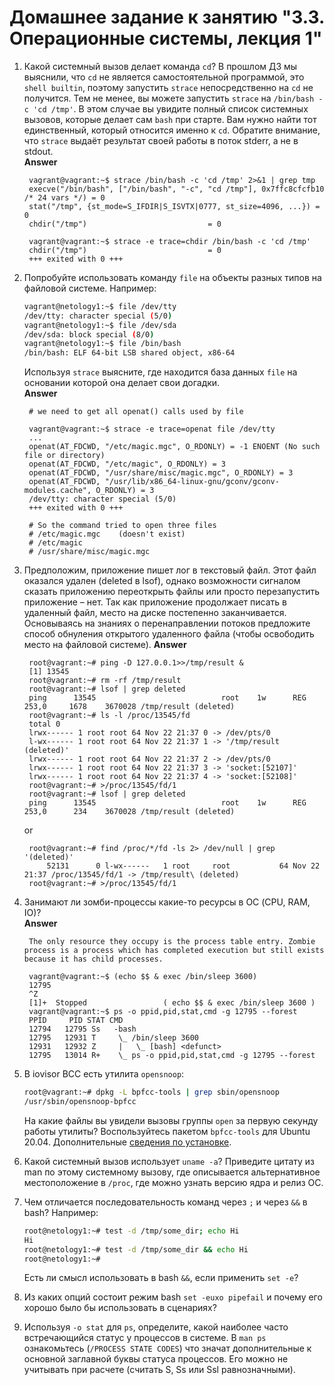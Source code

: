 # Домашнее задание к занятию "3.3. Операционные системы, лекция 1"

1. Какой системный вызов делает команда `cd`? В прошлом ДЗ мы выяснили, что `cd` не является самостоятельной  программой, это `shell builtin`, поэтому запустить `strace` непосредственно на `cd` не получится. Тем не менее, вы можете запустить `strace` на `/bin/bash -c 'cd /tmp'`. В этом случае вы увидите полный список системных вызовов, которые делает сам `bash` при старте. Вам нужно найти тот единственный, который относится именно к `cd`. Обратите внимание, что `strace` выдаёт результат своей работы в поток stderr, а не в stdout.  
**Answer** 

        vagrant@vagrant:~$ strace /bin/bash -c 'cd /tmp' 2>&1 | grep tmp
        execve("/bin/bash", ["/bin/bash", "-c", "cd /tmp"], 0x7ffc8cfcfb10 /* 24 vars */) = 0
        stat("/tmp", {st_mode=S_IFDIR|S_ISVTX|0777, st_size=4096, ...}) = 0
        chdir("/tmp")                           = 0

        vagrant@vagrant:~$ strace -e trace=chdir /bin/bash -c 'cd /tmp'
        chdir("/tmp")                           = 0
        +++ exited with 0 +++



1. Попробуйте использовать команду `file` на объекты разных типов на файловой системе. Например:
    ```bash
    vagrant@netology1:~$ file /dev/tty
    /dev/tty: character special (5/0)
    vagrant@netology1:~$ file /dev/sda
    /dev/sda: block special (8/0)
    vagrant@netology1:~$ file /bin/bash
    /bin/bash: ELF 64-bit LSB shared object, x86-64
    ```
    Используя `strace` выясните, где находится база данных `file` на основании которой она делает свои догадки.  
**Answer**

        # we need to get all openat() calls used by file

        vagrant@vagrant:~$ strace -e trace=openat file /dev/tty
        ...
        openat(AT_FDCWD, "/etc/magic.mgc", O_RDONLY) = -1 ENOENT (No such file or directory)
        openat(AT_FDCWD, "/etc/magic", O_RDONLY) = 3
        openat(AT_FDCWD, "/usr/share/misc/magic.mgc", O_RDONLY) = 3
        openat(AT_FDCWD, "/usr/lib/x86_64-linux-gnu/gconv/gconv-modules.cache", O_RDONLY) = 3
        /dev/tty: character special (5/0)
        +++ exited with 0 +++

        # So the command tried to open three files
        # /etc/magic.mgc    (doesn't exist)
        # /etc/magic
        # /usr/share/misc/magic.mgc

1. Предположим, приложение пишет лог в текстовый файл. Этот файл оказался удален (deleted в lsof), однако возможности сигналом сказать приложению переоткрыть файлы или просто перезапустить приложение – нет. Так как приложение продолжает писать в удаленный файл, место на диске постепенно заканчивается. Основываясь на знаниях о перенаправлении потоков предложите способ обнуления открытого удаленного файла (чтобы освободить место на файловой системе).
**Answer**

        root@vagrant:~# ping -D 127.0.0.1>>/tmp/result &
        [1] 13545
        root@vagrant:~# rm -rf /tmp/result
        root@vagrant:~# lsof | grep deleted
        ping      13545                            root    1w      REG              253,0     1678    3670028 /tmp/result (deleted)
        root@vagrant:~# ls -l /proc/13545/fd
        total 0
        lrwx------ 1 root root 64 Nov 22 21:37 0 -> /dev/pts/0
        l-wx------ 1 root root 64 Nov 22 21:37 1 -> '/tmp/result (deleted)'
        lrwx------ 1 root root 64 Nov 22 21:37 2 -> /dev/pts/0
        lrwx------ 1 root root 64 Nov 22 21:37 3 -> 'socket:[52107]'
        lrwx------ 1 root root 64 Nov 22 21:37 4 -> 'socket:[52108]'
        root@vagrant:~# >/proc/13545/fd/1
        root@vagrant:~# lsof | grep deleted
        ping      13545                            root    1w      REG              253,0      234    3670028 /tmp/result (deleted)
    or  
  
        root@vagrant:~# find /proc/*/fd -ls 2> /dev/null | grep '(deleted)'
            52131      0 l-wx------   1 root     root           64 Nov 22 21:37 /proc/13545/fd/1 -> /tmp/result\ (deleted)
        root@vagrant:~# >/proc/13545/fd/1
  
1. Занимают ли зомби-процессы какие-то ресурсы в ОС (CPU, RAM, IO)?  
**Answer**  

        The only resource they occupy is the process table entry. Zombie process is a process which has completed execution but still exists because it has child processes.

        vagrant@vagrant:~$ (echo $$ & exec /bin/sleep 3600)
        12795
        ^Z
        [1]+  Stopped                 ( echo $$ & exec /bin/sleep 3600 )
        vagrant@vagrant:~$ ps -o ppid,pid,stat,cmd -g 12795 --forest
        PPID     PID STAT CMD
        12794   12795 Ss   -bash
        12795   12931 T     \_ /bin/sleep 3600
        12931   12932 Z     |   \_ [bash] <defunct>
        12795   13014 R+    \_ ps -o ppid,pid,stat,cmd -g 12795 --forest



1. В iovisor BCC есть утилита `opensnoop`:
    ```bash
    root@vagrant:~# dpkg -L bpfcc-tools | grep sbin/opensnoop
    /usr/sbin/opensnoop-bpfcc
    ```
    На какие файлы вы увидели вызовы группы `open` за первую секунду работы утилиты? Воспользуйтесь пакетом `bpfcc-tools` для Ubuntu 20.04. Дополнительные [сведения по установке](https://github.com/iovisor/bcc/blob/master/INSTALL.md).
2. Какой системный вызов использует `uname -a`? Приведите цитату из man по этому системному вызову, где описывается альтернативное местоположение в `/proc`, где можно узнать версию ядра и релиз ОС.
3. Чем отличается последовательность команд через `;` и через `&&` в bash? Например:
    ```bash
    root@netology1:~# test -d /tmp/some_dir; echo Hi
    Hi
    root@netology1:~# test -d /tmp/some_dir && echo Hi
    root@netology1:~#
    ```
    Есть ли смысл использовать в bash `&&`, если применить `set -e`?
4. Из каких опций состоит режим bash `set -euxo pipefail` и почему его хорошо было бы использовать в сценариях?
5.  Используя `-o stat` для `ps`, определите, какой наиболее часто встречающийся статус у процессов в системе. В `man ps` ознакомьтесь (`/PROCESS STATE CODES`) что значат дополнительные к основной заглавной буквы статуса процессов. Его можно не учитывать при расчете (считать S, Ss или Ssl равнозначными).